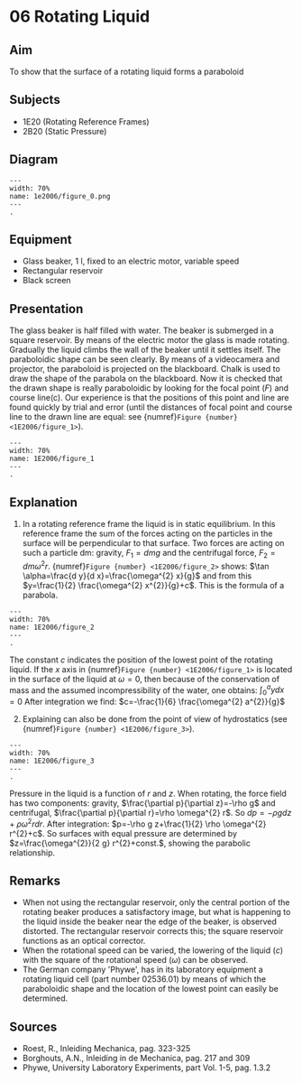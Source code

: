 # 06 Rotating Liquid 
   
## Aim   
To show that the surface of a rotating liquid forms a paraboloid    
  
## Subjects   
* 1E20 (Rotating Reference Frames) 
* 2B20 (Static Pressure)   
  
## Diagram   
```{figure} figures/figure_0.png  
---  
width: 70%  
name: 1e2006/figure_0.png  
---  
.
``` 
  
## Equipment   
*  Glass beaker, $1 \mathrm{~l}$, fixed to an electric motor, variable speed 
*  Rectangular reservoir 
*  Black screen
     
## Presentation   
 The glass beaker is half filled with water. The beaker is submerged in a square reservoir. By means of the electric motor the glass is made rotating. Gradually the liquid climbs the wall of the beaker until it settles itself. The paraboloidic shape can be seen clearly. By means of a videocamera and projector, the paraboloid is projected on the blackboard. Chalk is used to draw the shape of the parabola on the blackboard. Now it is checked that the drawn shape is really paraboloidic by looking for the focal point ($F$) and course line(c). Our experience is that the positions of this point and line are found quickly by trial and error (until the distances of focal point and course line to the drawn line are equal: see {numref}`Figure {number} <1E2006/figure_1>`). 

```{figure} figures/figure_1.png  
---  
width: 70%  
name: 1E2006/figure_1
---  
. 
```

## Explanation   
1. In a rotating reference frame the liquid is in static equilibrium. In this reference frame the sum of the forces acting on the particles in the surface will be perpendicular to that surface. Two forces are acting on such a particle dm: gravity, $F_{1}=d m g$ and the centrifugal force, $F_{2}=d m \omega^{2} r$. {numref}`Figure {number} <1E2006/figure_2>` shows: $\tan \alpha=\frac{d y}{d x}=\frac{\omega^{2} x}{g}$ and from this $y=\frac{1}{2} \frac{\omega^{2} x^{2}}{g}+c$. This is the formula of a parabola.   

```{figure} figures/figure_2.png  
---  
width: 70%  
name: 1E2006/figure_2
---  
.
``` 

The constant $c$ indicates the position of the lowest point of the rotating liquid. If the $x$ axis in {numref}`Figure {number} <1E2006/figure_1>` is located in the surface of the liquid at $\omega=0$, then because of the conservation of mass and the assumed incompressibility of the water, one obtains: 
$\int_{0}^{a} y d x=0$ After integration we find: $c=-\frac{1}{6} \frac{\omega^{2} a^{2}}{g}$   

2. Explaining can also be done from the point of view of hydrostatics (see {numref}`Figure {number} <1E2006/figure_3>`).

```{figure} figures/figure_3.png  
---  
width: 70%  
name: 1E2006/figure_3
---  
. 
```

Pressure in the liquid is a function of $r$ and $z$. When rotating, the force field has two components: gravity, $\frac{\partial p}{\partial z}=-\rho g$ and centrifugal, $\frac{\partial p}{\partial r}=\rho \omega^{2} r$. So $d p=-\rho g d z+\rho \omega^{2} r d r$. After integration: $p=-\rho g z+\frac{1}{2} \rho \omega^{2} r^{2}+c$. So surfaces with equal pressure are determined by $z=\frac{\omega^{2}}{2 g} r^{2}+const.$, showing the parabolic relationship.
  
## Remarks   
*  When not using the rectangular reservoir, only the central portion of the rotating beaker produces a satisfactory image, but what is happening to the liquid inside the beaker near the edge of the beaker, is observed distorted. The rectangular reservoir corrects this; the square reservoir functions as an optical corrector. 
 *  When the rotational speed can be varied, the lowering of the liquid ($c$) with the square of the rotational speed ($\omega$) can be observed. 
 *  The German company 'Phywe', has in its laboratory equipment a rotating liquid cell (part number 02536.01) by means of which the paraboloidic shape and the location of the lowest point can easily be determined.
    
  
## Sources
 *  Roest, R., Inleiding Mechanica, pag. 323-325 
 *  Borghouts, A.N., Inleiding in de Mechanica, pag. 217 and 309 
 *  Phywe, University Laboratory Experiments, part Vol. 1-5, pag. 1.3.2
  